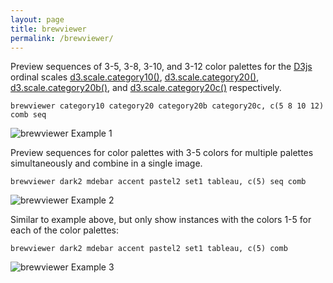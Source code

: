 ```yaml
---
layout: page
title: brewviewer
permalink: /brewviewer/
---
```


Preview sequences of 3-5, 3-8, 3-10, and 3-12 color palettes for the [D3js](http://www.d3js.org) ordinal scales [d3.scale.category10()](https://github.com/mbostock/d3/wiki/Ordinal-Scales#category10), [d3.scale.category20()](https://github.com/mbostock/d3/wiki/Ordinal-Scales#category20), [d3.scale.category20b()](https://github.com/mbostock/d3/wiki/Ordinal-Scales#category20b), and [d3.scale.category20c()](https://github.com/mbostock/d3/wiki/Ordinal-Scales#category20c) respectively.

```
brewviewer category10 category20 category20b category20c, c(5 8 10 12)  comb seq
```
![brewviewer Example 1](../img/brewviewerex1.png)


Preview sequences for color palettes with 3-5 colors for multiple palettes simultaneously and combine in a single image.
```
brewviewer dark2 mdebar accent pastel2 set1 tableau, c(5) seq comb
```
![brewviewer Example 2](../img/brewviewerex2.png)

Similar to example above, but only show instances with the colors 1-5 for each of the color palettes:
``` 
brewviewer dark2 mdebar accent pastel2 set1 tableau, c(5) comb
```
![brewviewer Example 3](../img/brewviewerex3.png)